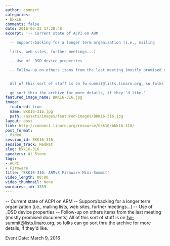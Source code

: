 ```yaml
---
author: connect
categories:
- bkk16
comments: false
date: 2016-02-22 17:20:48
excerpt: '-- Current state of ACPI on ARM

  -- Support/backing for a longer term organization (i.e., mailing

  lists, web sites, further meetings...)

  -- Use of _DSD device properties

  -- Follow-up on others items from the last meeting (mostly promised documents)


  All of this sort of stuff is on fw-summit@lists.linaro.org, so folks can

  go sort thru the archive for more details, if they''d like.'
featured_image_name: BKK16-316.jpg
image:
  featured: true
  name: BKK16-316.jpg
  path: /assets/images/featured-images/BKK16-316.jpg
layout: post
link: http://connect.linaro.org/resource/bkk16/bkk16-316/
post_format:
- Video
session_id: BKK16-316
session_track: RedHat
slug: bkk16-316
speakers: Al Stone
tags:
- ACPI
- Firmware
title: 'BKK16-316: ARMv8 Firmware Mini-Summit'
video_length: 00:00
video_thumbnail: None
wordpress_id: 3359
---
```


-- Current state of ACPI on ARM -- Support/backing for a longer term organization (i.e., mailing lists, web sites, further meetings...) -- Use of _DSD device properties -- Follow-up on others items from the last meeting (mostly promised documents)  All of this sort of stuff is on fw-summit@lists.linaro.org, so folks can go sort thru the archive for more details, if they'd like.

Event Date: March 9, 2016